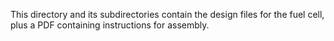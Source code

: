 This directory and its subdirectories contain the design files for the fuel cell, plus a PDF containing instructions for assembly.
